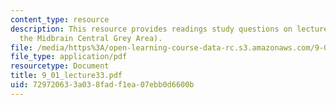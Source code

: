```yaml
---
content_type: resource
description: This resource provides readings study questions on lecture (Pain and
  the Midbrain Central Grey Area).
file: /media/https%3A/open-learning-course-data-rc.s3.amazonaws.com/9-01-neuroscience-and-behavior-fall-2003/729720633a038fadf1ea07ebb0d6600b_9_01_lecture33.pdf
file_type: application/pdf
resourcetype: Document
title: 9_01_lecture33.pdf
uid: 72972063-3a03-8fad-f1ea-07ebb0d6600b
---
```

